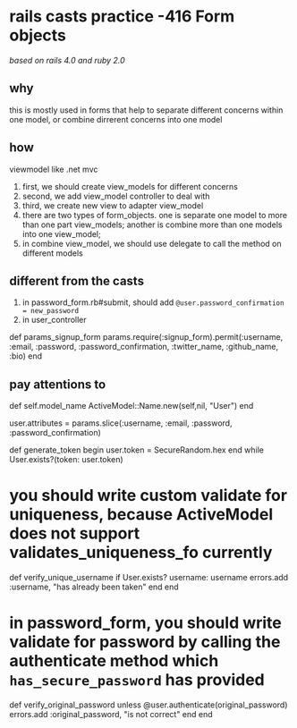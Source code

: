 # rails casts practice -416 Form objects
_based on rails 4.0 and ruby 2.0_

## why
this is mostly used in forms that help to separate different concerns within one model, or combine dirrerent concerns into one model

## how
viewmodel like .net mvc

1. first, we should create view_models for different concerns
2. second, we add view_model controller to deal with 
3. third, we create new view to adapter view_model
4. there are two types of form_objects. one is separate one model to more than one part view_models; another is combine more than one models into one view_model;
5. in combine view_model, we should use delegate to call the method on different models

## different from the casts
1. in password_form.rb#submit, should add `@user.password_confirmation = new_password`
2. in user_controller 
  
  def params_signup_form
    params.require(:signup_form).permit(:username, :email, :password, :password_confirmation,
                                        :twitter_name, :github_name, :bio)
  end

## pay attentions to

  def self.model_name
    ActiveModel::Name.new(self,nil, "User")
  end

  user.attributes = params.slice(:username, :email, :password, :password_confirmation)

  def generate_token
    begin
      user.token = SecureRandom.hex
  end while User.exists?(token: user.token)

  # you should write custom validate for uniqueness, because ActiveModel does not support validates_uniqueness_fo currently
  def verify_unique_username
    if User.exists? username: username
      errors.add :username, "has already been taken"
    end
  end

  # in password_form, you should write validate for password by calling the authenticate method which `has_secure_password` has provided
  def verify_original_password
    unless @user.authenticate(original_password)
      errors.add :original_password, "is not correct"
    end
  end



